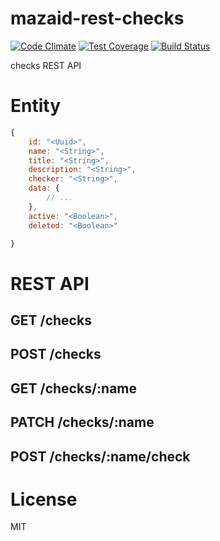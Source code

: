# mazaid-rest-checks

[![Code Climate](https://codeclimate.com/github/mazaid/rest-checks/badges/gpa.svg)](https://codeclimate.com/github/mazaid/rest-checks)
[![Test Coverage](https://codeclimate.com/github/mazaid/rest-checks/badges/coverage.svg)](https://codeclimate.com/github/mazaid/rest-checks/coverage)
[![Build Status](https://travis-ci.org/mazaid/rest-checks.svg?branch=master)](https://travis-ci.org/mazaid/rest-checks)

checks REST API

# Entity

```js
{
	id: "<Uuid>",
	name: "<String>",
	title: "<String>",
	description: "<String>",
	checker: "<String>",
	data: {
		// ...
	},
	active: "<Boolean>",
	deleted: "<Boolean>"

}
```

# REST API

## GET   /checks

## POST  /checks

## GET   /checks/:name

## PATCH /checks/:name

## POST  /checks/:name/check


# License

MIT
